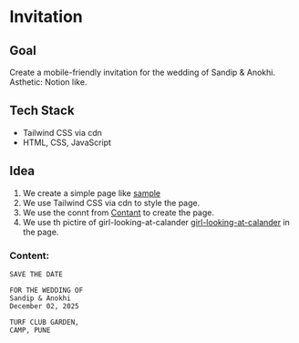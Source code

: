 # Invitation

## Goal
Create a mobile-friendly invitation for the wedding of Sandip & Anokhi.
Asthetic: Notion like.


## Tech Stack
- Tailwind CSS via cdn
- HTML, CSS, JavaScript

## Idea
1. We create a simple page like [sample](./sample.png)
2. We use Tailwind CSS via cdn to style the page.
3. We use the connt from [Contant](./CLAUDE.md#content) to create the page.
4. We use th pictire of girl-looking-at-calander [girl-looking-at-calander](./girl-looking-at-calander.png) in the page.


### Content:

```text
SAVE THE DATE

FOR THE WEDDING OF
Sandip & Anokhi
December 02, 2025

TURF CLUB GARDEN,
CAMP, PUNE

```
